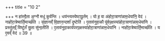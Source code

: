 +++
title = "10 2"

+++
न हा॑स्यै॒ता अ॒ग्नौ मधु॑ कुर्वन्ति । धय॑न्त्यस्येष्टापू॒र्तम् । यो ह॒ वा अ॑होरा॒त्राणा॑न्नाम॒धेया॑नि॒ वेद॑ । नाहो॑रा॒त्रेष्वार्ति॒मार्च्छ॑ति । सं॒ज्ञानव्ँ॑ वि॒ज्ञान॒न्दर्शा॑ दृ॒ष्टेति॑ । ए॒ताव॑नुवा॒कौ पू॑र्वप॒क्षस्या॑होरा॒त्राणा॑न्नाम॒धेया॑नि ।  प्रस्तु॑तव्ँ॒ विष्टु॑तँ सु॒ता सु॑न्व॒तीति॑ । ए॒ताव॑नुवा॒काव॑परप॒क्षस्या॑होरा॒त्राणा॑न्नाम॒धेया॑नि । नाहो॑रा॒त्रेष्वार्ति॒मार्च्छ॑ति ।  य ए॒वव्ँ वेद॑ ॥ 39 ॥


